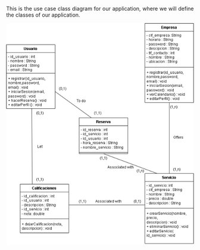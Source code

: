 <div align="justify">
  
This is the use case class diagram for our application, where we will define the classes of our application.
  
  
<img src="../screenshots/DiagramaClasesIngles.png">
  
</div>
